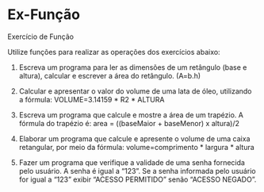 # Ex-Função
Exercício de Função

Utilize funções para realizar as operações dos exercícios abaixo:

1.	Escreva um programa para ler as dimensões de um retângulo (base e altura), calcular e escrever a área do retângulo. (A=b.h)

2.	Calcular e apresentar o valor do volume de uma lata de óleo, utilizando a fórmula: VOLUME=3.14159 * R2 * ALTURA

3.	Escreva um programa que calcule e mostre a área de um trapézio. A fórmula do trapézio é: 
area = ((baseMaior + baseMenor) x altura)/2

4.	Elaborar um programa que calcule e apresente o volume de uma caixa retangular, por meio da fórmula:
volume=comprimento * largura * altura

5.	Fazer um programa que verifique a validade de uma senha fornecida pelo usuário. A senha é igual a “123”. Se a senha informada pelo usuário for igual a “123” exibir “ACESSO PERMITIDO” senão “ACESSO NEGADO”.
